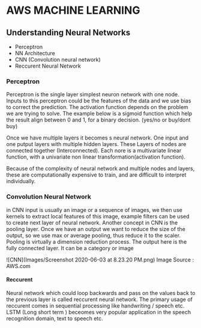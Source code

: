 # AWS MACHINE LEARNING
## Understanding Neural Networks 

* Perceptron
* NN Architecture
* CNN (Convolution neural network)
* Reccurent Neural Network

### Perceptron
Perceptron is the single layer simplest neuron network with one node. Inputs to this perceptron could be the features of the data and we use bias to correct the prediction. The activation function depends on the problem we are trying to solve. The example below is a sigmoid function which help the result align between 0 and 1, for a binary decision. (yes/no or buy/dont buy)

Once we have multiple layers it becomes s neural network. One input and one putput layers with multiple hidden layers. These Layers of nodes are connected together (Interconnected). Each nore is a multivariate linear function, with a univariate non linear transformation(activation function). 

Because of the complexity of neural network and multiple nodes and layers, these are computationally expensive to train, and are difficult to interpret individually. 

### Convolution Neural Network 
in CNN input is usually an image or a sequence of images, we then use kernels to extract local features of this image, example filters can be used to create next layer of neural network. Another concept in CNN is the pooling layer. Once we have an output we want to reduce the size of the output, so we use max or average pooling, thus reduce it to the scaler. Pooling is virtually a dimension reduction process. The output here is the fully connected layer. It can be a category or image 

![CNN](Images/Screenshot 2020-06-03 at 8.23.20 PM.png) Image Source : AWS.com

#### Reccurent 
Neural network which could loop backwards and pass on the values back to the previous layer is called reccurent neural network. The primary usage of reccurent comes in sequential processing like handwriting / speech etc. LSTM (Long short term ) beceomes very popular application in the speech recognition domain, text to speech etc.

